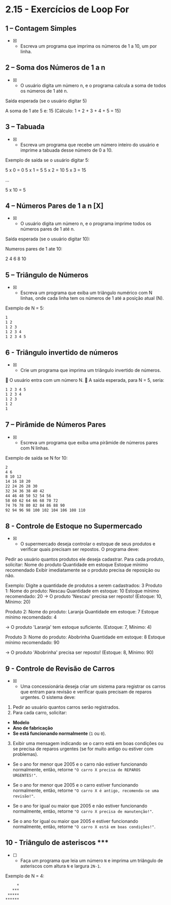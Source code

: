 # 2.15 - Exercícios de Loop For

## 1 – Contagem Simples

- [X] - Escreva um programa que imprima os números de 1 a 10, um por linha.

## 2 – Soma dos Números de 1 a n

- [X] - O usuário digita um número n, e o programa calcula a soma de todos os números de 1 até n.

Saída esperada (se o usuário digitar 5)

A soma de 1 ate 5 e: 15
(Cálculo: 1 + 2 + 3 + 4 + 5 = 15)

## 3 – Tabuada

- [X] - Escreva um programa que recebe um número inteiro do usuário e imprime a tabuada desse número de 0 a 10.

Exemplo de saída se o usuário digitar 5:

5 x 0 = 0​
5 x 1 = 5
5 x 2 = 10
5 x 3 = 15

...

5 x 10 = 5

## 4 – Números Pares de 1 a n [X]

- [X] - O usuário digita um número n, e o programa imprime todos os números pares de 1 até n.

Saída esperada (se o usuário digitar 10):

Numeros pares de 1 ate 10:

2 4 6 8 10

## 5 – Triângulo de Números

- [X] - Escreva um programa que exiba um triângulo numérico com N linhas, onde cada linha tem os números de 1 até a posição atual (N).

Exemplo de N = 5:

```bash
1
​1 2
1 2 3
1 2 3 4
1 2 3 4 5
```

## 6 - Triângulo invertido de números

- [X] - Crie um programa que imprima um triângulo invertido de números.

🔹 O usuário entra com um número N.
🔹 A saída esperada, para N = 5, seria:

```bash
1 2 3 4 5
1 2 3 4
1 2 3
1 2
​1
```

## 7 – Pirâmide de Números Pares

- [X] - Escreva um programa que exiba uma pirâmide de números pares com N linhas.

Exemplo de saída se N for 10:

```bash
2
4 6
8 10 12
14 16 18 20
22 24 26 28 30
32 34 36 38 40 42
44 46 48 50 52 54 56
58 60 62 64 66 68 70 72
74 76 78 80 82 84 86 88 90
​92 94 96 98 100 102 104 106 108 110​
```

## 8 - Controle de Estoque no Supermercado

- [X] - O supermercado deseja controlar o estoque de seus produtos e verificar quais precisam ser repostos. O programa deve:

Pedir ao usuário quantos produtos ele deseja cadastrar.
Para cada produto, solicitar:
Nome do produto
Quantidade em estoque
Estoque mínimo recomendado
Exibir imediatamente se o produto precisa de reposição ou não.

Exemplo:
Digite a quantidade de produtos a serem cadastrados: 3
Produto 1:
Nome do produto: Nescau
Quantidade em estoque: 10
Estoque mínimo recomendado: 20
-> O produto 'Nescau' precisa ser reposto! (Estoque: 10, Mínimo: 20)

Produto 2:
Nome do produto: Laranja
Quantidade em estoque: 7
Estoque mínimo recomendado: 4

-> O produto 'Laranja' tem estoque suficiente. (Estoque: 7, Mínimo: 4)

Produto 3:
Nome do produto: Abobrinha
Quantidade em estoque: 8
Estoque mínimo recomendado: 90

-> O produto 'Abobrinha' precisa ser reposto! (Estoque: 8, Mínimo: 90)

## 9 - Controle de Revisão de Carros

- [X] - Uma concessionária deseja criar um sistema para registrar os carros que entram para revisão e verificar quais precisam de reparos urgentes. O sistema deve:

1. Pedir ao usuário quantos carros serão registrados.
2. Para cada carro, solicitar:

- **Modelo**
- **Ano de fabricação**
- **Se está funcionando normalmente** (`1` ou `0`).

3. Exibir uma mensagem indicando se o carro está em boas condições ou se precisa de reparos urgentes (se for muito antigo ou estiver com problemas).

- Se o ano for menor que 2005 e o carro não estiver funcionando normalmente, então, retorne `"O carro X precisa de REPAROS URGENTES!"`.

- Se o ano for menor que 2005 e o carro estiver funcionando normalmente, então, retorne `"O carro X é antigo, recomenda-se uma revisão!"`.

- Se o ano for igual ou maior que 2005 e não estiver funcionando normalmente, então, retorne `"O carro X precisa de manutenção!"`.

- Se o ano for igual ou maior que 2005 e estiver funcionando normalmente, então, retorne `"O carro X está em boas condições!"`.

## 10 - Triângulo de asteriscos ***

- [ ] - Faça um programa que leia um número `N` e imprima um triângulo de asteriscos com altura `N` e largura `2N-1`.

Exemplo de N = 4:

 ```bash
      *
    ***
  *****
******
```